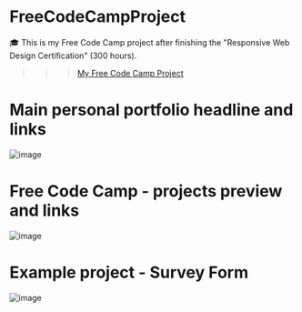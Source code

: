# FreeCodeCampProject
:mortar_board: This is my Free Code Camp project after finishing the "Responsive Web Design Certification" (300 hours).

>>> [My Free Code Camp Project](https://freecodecampprojectbyorenvilderman.netlify.com/)


# Main personal portfolio headline and links
![image](https://user-images.githubusercontent.com/46252621/65913959-639aab80-e3d9-11e9-87cc-798b85ad6a95.png)

# Free Code Camp - projects preview and links
![image](https://user-images.githubusercontent.com/46252621/65914058-875df180-e3d9-11e9-9a18-0140c0017b9c.png)

# Example project - Survey Form
![image](https://user-images.githubusercontent.com/46252621/65914160-a5c3ed00-e3d9-11e9-9f19-47df68dea5bf.png)
